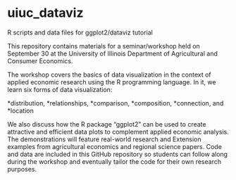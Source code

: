 # uiuc_dataviz
R scripts and data files for ggplot2/dataviz tutorial

This repository contains materials for a seminar/workshop held on September 30 at the University of Illinois Department of Agricultural and Consumer Economics.

The workshop covers the basics of data visualization in the context of applied economic research using the R programming language. In it, we learn six forms of data visualization:

*distribution, 
*relationships, 
*comparison, 
*composition, 
*connection, and 
*location

We also discuss how the R package “ggplot2” can be used to create attractive and efficient data plots to complement applied economic analysis. The demonstrations will feature real-world research and Extension examples from agricultural economics and regional science papers. Code and data are included in this GitHub repository so students can follow along during the workshop and eventually tailor the code for their own research purposes.
 
